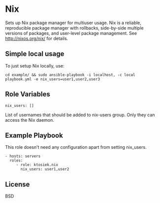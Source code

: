 Nix
===

Sets up Nix package manager for multiuser usage.
Nix is a reliable, reproducible package manager with rollbacks, side-by-side multiple versions of packages, and user-level package management. See http://nixos.org/nix/ for details.


Simple local usage
------------------

To just setup Nix locally, use:

    cd example/ && sudo ansible-playbook -i localhost, -c local playbook.yml -e nix_users=user1,user2,user3


Role Variables
--------------

    nix_users: []

List of usernames that should be added to nix-users group. Only they can access the Nix daemon.


Example Playbook
----------------

This role doesn't need any configuration apart from setting nix_users.

    - hosts: servers
      roles:
         - role: ktosiek.nix
           nix_users: user1,user2

License
-------

BSD
